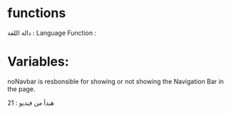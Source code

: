 # functions
دالة اللغة : Language Function :
 
# Variables:
noNavbar is resbonsible for showing or not showing the Navigation Bar in the page.

هبدأ من فيديو : 21